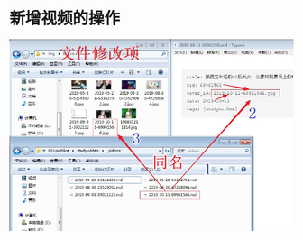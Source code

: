 # 新增视频的操作
[![](https://raw.githubusercontent.com/cshgjy/images/master/other/191012075518.jpg    "点击打开《b站视频博客详细教程》")](https://cshgjy.github.io/pub-pages/other/b%E7%AB%99%E8%A7%86%E9%A2%91%E5%8D%9A%E5%AE%A2%E6%95%99%E7%A8%8B.html)

